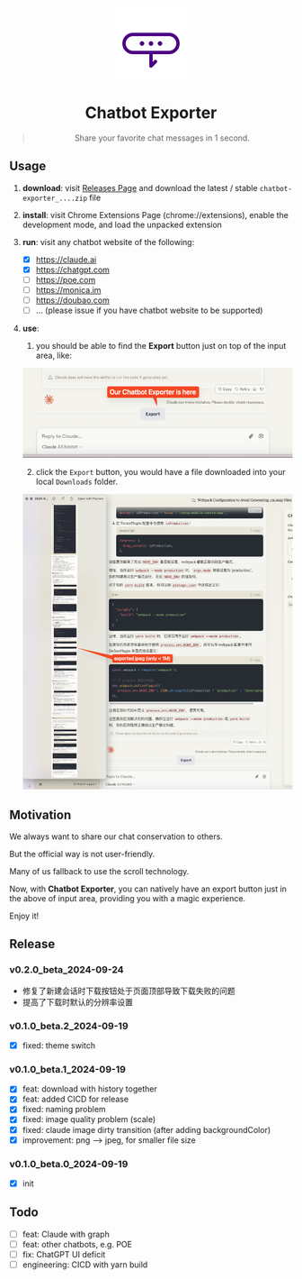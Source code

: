 
<div align="center">
  <img src="./assets/logo.svg" alt="logo" width="128" height="128">
  <h1>Chatbot Exporter</h1>
  <blockquote>Share your favorite chat messages in 1 second. </blockquote>
</div>

## Usage

1. **download**: visit [Releases Page](https://github.com/cs-magic/exts_chrome_chatbot-exporter/releases) and download the latest / stable `chatbot-exporter_....zip` file
2. **install**: visit Chrome Extensions Page (chrome://extensions), enable the development mode, and load the unpacked extension
3. **run**: visit any chatbot website of the following:
    - [x] https://claude.ai
    - [x] https://chatgpt.com
    - [ ] https://poe.com
    - [ ] https://monica.im
    - [ ] https://doubao.com
    - [ ] ... (please issue if you have chatbot website to be supported)
4. **use**:
   1. you should be able to find the **Export** button just on top of the input area, like:

     ![img.png](docs/to-download.png)

   2. click the `Export` button, you would have a file downloaded into your local `Downloads` folder.

     ![img.png](docs/downloaded.png)

## Motivation

We always want to share our chat conservation to others.

But the official way is not user-friendly.

Many of us fallback to use the scroll technology.

Now, with **Chatbot Exporter**, you can natively have an export button just in the above of input area, 
providing you with a magic experience.

Enjoy it!

## Release

### v0.2.0_beta_2024-09-24

- 修复了新建会话时下载按钮处于页面顶部导致下载失败的问题
- 提高了下载时默认的分辨率设置

### v0.1.0_beta.2_2024-09-19

- [x] fixed: theme switch

### v0.1.0_beta.1_2024-09-19

- [x] feat: download with history together
- [x] feat: added CICD for release
- [x] fixed: naming problem
- [x] fixed: image quality problem (scale)
- [x] fixed: claude image dirty transition (after adding backgroundColor)
- [x] improvement: png --> jpeg, for smaller file size

### v0.1.0_beta.0_2024-09-19

- [x] init

## Todo

- [ ] feat: Claude with graph
- [ ] feat: other chatbots, e.g. POE
- [ ] fix: ChatGPT UI deficit
- [ ] engineering: CICD with yarn build